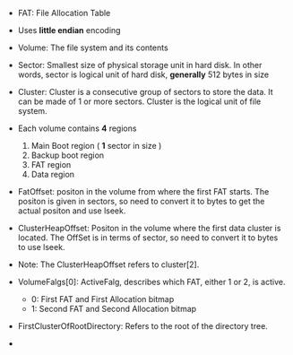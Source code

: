 - FAT: File Allocation Table
- Uses **little endian** encoding
- Volume: The file system and its contents
- Sector: Smallest size of physical storage unit in hard disk. In other words, sector is logical unit of hard disk, **generally** 512 bytes in size
- Cluster: Cluster is a consecutive group of sectors to store the data. It can be made of 1 or more sectors. Cluster is the logical unit of file system.
- Each volume contains **4** regions
  1. Main Boot region ( **1** sector in size )
  2. Backup boot region
  3. FAT region
  4. Data region

- FatOffset: positon in the volume from where the first FAT starts. The positon is given in sectors, so need to convert it to bytes to get the actual positon and use lseek.
- ClusterHeapOffset: Positon in the volume where the first data cluster is located. The OffSet is in terms of sector, so need to convert it to bytes to use lseek.
- Note: The ClusterHeapOffset refers to cluster\[2\].
- VolumeFalgs\[0\]: ActiveFalg, describes which FAT, either 1 or 2, is active.
    - 0: First FAT and First Allocation bitmap
    - 1: Second FAT and Second Allocation bitmap
- FirstClusterOfRootDirectory: Refers to the root of the directory tree.
- 
